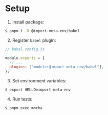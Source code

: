# Setup

1. Install package:

```sh
$ pnpm i -D @import-meta-env/babel
```

2. Register `babel` plugin:

```js
// babel.config.js

module.exports = {
  // ...
  plugins: ["module:@import-meta-env/babel"],
};
```

3. Set environment variables:

```sh
$ export HELLO=import-meta-env
```

4. Run tests:

```sh
$ pnpm exec mocha
```
